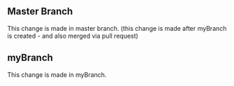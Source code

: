 ## Master Branch
This change is made in master branch. (this change is made after myBranch is created - and also merged via pull request)

## myBranch
This change is made in myBranch.